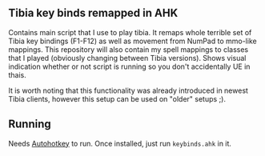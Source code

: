 ## Tibia key binds remapped in AHK
Contains main script that I use to play tibia. It remaps whole terrible set of Tibia key bindings
(F1-F12) as well as movement from NumPad to mmo-like mappings. This repository will also contain 
my spell mappings to classes that I played (obviously changing between Tibia versions). Shows
visual indication whether or not script is running so you don't accidentally UE in thais.

It is worth noting that this functionality was already introduced in newest Tibia clients, however
this setup can be used on "older" setups ;).

## Running

Needs [Autohotkey](https://www.autohotkey.com/) to run. Once installed, just
run `keybinds.ahk` in it.
